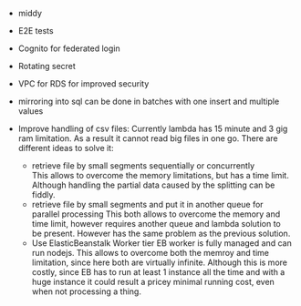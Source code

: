 - middy
- E2E tests
- Cognito for federated login
- Rotating secret
- VPC for RDS for improved security
- mirroring into sql can be done in batches with one insert and multiple values

- Improve handling of csv files:
  Currently lambda has 15 minute and 3 gig ram limitation. As a result it cannot read big files in one go. There are different ideas to solve it:
  - retrieve file by small segments sequentially or concurrently  
    This allows to overcome the memory limitations, but has a time limit. Although handling the partial data caused by the splitting can be fiddly.
  - retrieve file by small segments and put it in another queue for parallel processing
    This both allows to overcome the memory and time limit, however requires another queue and lambda solution to be present. However has the same problem as the previous solution.
  - Use ElasticBeanstalk Worker tier
    EB worker is fully managed and can run nodejs. This allows to overcome both the memroy and time limitation, since here both are virtually infinite. Although this is more costly, since EB has to run at least 1 instance all the time and with a huge instance it could result a pricey minimal running cost, even when not processing a thing.